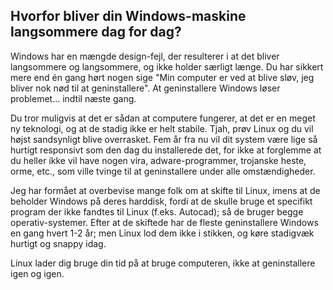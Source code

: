 

<div id="corps">

<h2>Hvorfor bliver din Windows-maskine langsommere dag for dag?</h2>

Windows har en mængde design-fejl, der resulterer i at det bliver langsommere og langsommere, og ikke holder særligt længe. Du har sikkert mere end én gang hørt nogen sige "Min computer er ved at blive sløv, jeg bliver nok nød til at geninstallere". 
At geninstallere Windows løser problemet... indtil næste gang.

Du tror muligvis at det er sådan at computere fungerer, at det er en meget ny teknologi, og at de stadig ikke er helt stabile. Tjah, prøv Linux og du vil højst sandsynligt blive overrasket. Fem år fra nu vil dit system være lige så hurtigt responsivt som den dag du installerede det, for ikke at forglemme at du heller ikke vil have nogen vira, adware-programmer, trojanske heste, orme, etc., som ville tvinge til at geninstallere under alle omstændigheder.

Jeg har formået at overbevise mange folk om at skifte til Linux, imens at de beholder Windows på deres harddisk, fordi at de skulle bruge et specifikt program der ikke fandtes til Linux (f.eks. Autocad); så de bruger begge operativ-systemer. Efter at de skiftede har de fleste geninstallere Windows en gang hvert 1-2 år; men Linux lod dem ikke i stikken, og køre stadigvæk hurtigt og snappy idag.

Linux lader dig bruge din tid på at bruge computeren, ikke at geninstallere igen og igen.

</div>


